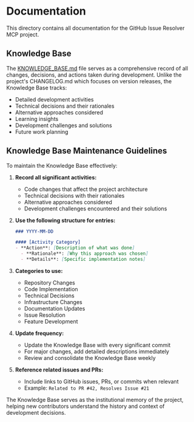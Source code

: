 # Documentation

This directory contains all documentation for the GitHub Issue Resolver MCP project.

## Knowledge Base

The [KNOWLEDGE_BASE.md](./KNOWLEDGE_BASE.md) file serves as a comprehensive record of all changes, decisions, and actions taken during development. Unlike the project's CHANGELOG.md which focuses on version releases, the Knowledge Base tracks:

- Detailed development activities
- Technical decisions and their rationales
- Alternative approaches considered
- Learning insights
- Development challenges and solutions
- Future work planning

## Knowledge Base Maintenance Guidelines

To maintain the Knowledge Base effectively:

1. **Record all significant activities:**
   - Code changes that affect the project architecture
   - Technical decisions with their rationales
   - Alternative approaches considered
   - Development challenges encountered and their solutions

2. **Use the following structure for entries:**
   ```markdown
   ### YYYY-MM-DD
   
   #### [Activity Category]
   - **Action**: [Description of what was done]
     - **Rationale**: [Why this approach was chosen]
     - **Details**: [Specific implementation notes]
   ```

3. **Categories to use:**
   - Repository Changes
   - Code Implementation
   - Technical Decisions
   - Infrastructure Changes
   - Documentation Updates
   - Issue Resolution
   - Feature Development

4. **Update frequency:**
   - Update the Knowledge Base with every significant commit
   - For major changes, add detailed descriptions immediately
   - Review and consolidate the Knowledge Base weekly

5. **Reference related issues and PRs:**
   - Include links to GitHub issues, PRs, or commits when relevant
   - Example: `Related to PR #42, Resolves Issue #21`

The Knowledge Base serves as the institutional memory of the project, helping new contributors understand the history and context of development decisions.
